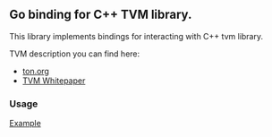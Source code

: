 ## Go binding for C++ TVM library.

This library implements bindings for interacting with C++ tvm library.

TVM description you can find here: 
* [ton.org](https://ton.org/docs/#/smart-contracts/tvm_overview)
* [TVM Whitepaper](https://ton.org/tvm.pdf)

### Usage
[Example](../examples/tvm/main.go)